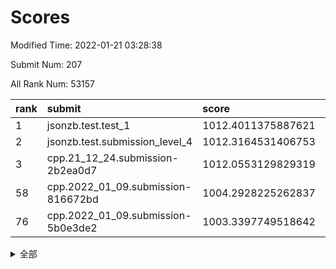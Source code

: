 # Scores

Modified Time: 2022-01-21 03:28:38

Submit Num: 207

All Rank Num: 53157

| rank |               submit               |       score        |       sigma        | pk_num |
| :--- | :--------------------------------- | :----------------- | :----------------- | :----- |
| 1    | jsonzb.test.test_1                 | 1012.4011375887621 | 0.8089468848671826 | 1026   |
| 2    | jsonzb.test.submission_level_4     | 1012.3164531406753 | 0.80213518274403   | 1023   |
| 3    | cpp.21_12_24.submission-2b2ea0d7   | 1012.0553129829319 | 0.7983389829426759 | 1025   |
| 58   | cpp.2022_01_09.submission-816672bd | 1004.2928225262837 | 0.7073587733842721 | 1027   |
| 76   | cpp.2022_01_09.submission-5b0e3de2 | 1003.3397749518642 | 0.7184245613958264 | 1029   |


<details>
<summary>全部</summary>

| rank |                 submit                 |       score        |       sigma        | pk_num |
| :--- | :------------------------------------- | :----------------- | :----------------- | :----- |
| 1    | jsonzb.test.test_1                     | 1012.4011375887621 | 0.8089468848671826 | 1026   |
| 2    | jsonzb.test.submission_level_4         | 1012.3164531406753 | 0.80213518274403   | 1023   |
| 3    | cpp.21_12_24.submission-2b2ea0d7       | 1012.0553129829319 | 0.7983389829426759 | 1025   |
| 4    | gobigger.level_3.submission_level_3_19 | 1011.7958643664649 | 0.7675890579250343 | 1027   |
| 5    | gobigger.level_3.submission_level_3_21 | 1011.4146340257812 | 0.7636891942888693 | 1031   |
| 6    | gobigger.level_3.submission_level_3_47 | 1011.2203655052564 | 0.7837464938342974 | 1027   |
| 7    | gobigger.level_3.submission_level_3_36 | 1011.1668828156788 | 0.7704226786474555 | 1027   |
| 8    | gobigger.level_3.submission_level_3_22 | 1010.7542421179576 | 0.7774061645110382 | 1028   |
| 9    | gobigger.level_3.submission_level_3_48 | 1010.7287949858044 | 0.7744886683898284 | 1030   |
| 10   | gobigger.level_3.submission_level_3_35 | 1010.6961961735915 | 0.7740489529711545 | 1028   |
| 11   | gobigger.level_3.submission_level_3_24 | 1010.6574541673233 | 0.7789951336668643 | 1032   |
| 12   | gobigger.level_3.submission_level_3_45 | 1010.5726837973391 | 0.7713860740648895 | 1029   |
| 13   | gobigger.level_3.submission_level_3_42 | 1010.5169092651669 | 0.7818895858559277 | 1025   |
| 14   | gobigger.level_3.submission_level_3_20 | 1010.502033517492  | 0.7676967739577345 | 1026   |
| 15   | gobigger.level_3.submission_level_3_38 | 1010.4364519395419 | 0.7807263311547726 | 1026   |
| 16   | gobigger.level_3.submission_level_3_32 | 1010.3654690271186 | 0.7743560962918505 | 1029   |
| 17   | gobigger.level_3.submission_level_3_25 | 1010.3150901482287 | 0.7534659878144877 | 1027   |
| 18   | gobigger.level_3.submission_level_3_6  | 1010.3133545255855 | 0.7357310362689974 | 1032   |
| 19   | gobigger.level_3.submission_level_3_13 | 1010.2632926325504 | 0.7844033016994364 | 1021   |
| 20   | gobigger.level_3.submission_level_3_49 | 1010.2218485877132 | 0.7761358207803707 | 1032   |
| 21   | gobigger.level_3.submission_level_3_37 | 1010.0452401716323 | 0.760355286390057  | 1024   |
| 22   | gobigger.level_3.submission_level_3_29 | 1010.0115218660244 | 0.7421232843867032 | 1024   |
| 23   | gobigger.level_3.submission_level_3_8  | 1010.0008500013224 | 0.7580704150246634 | 1027   |
| 24   | gobigger.level_3.submission_level_3_1  | 1009.9692707582384 | 0.7668474952010441 | 1028   |
| 25   | gobigger.level_3.submission_level_3_30 | 1009.9517251864495 | 0.7468545026967726 | 1026   |
| 26   | gobigger.level_3.submission_level_3_3  | 1009.9415318237022 | 0.767198115653044  | 1030   |
| 27   | gobigger.level_3.submission_level_3_7  | 1009.9379552291058 | 0.7506273629585191 | 1029   |
| 28   | gobigger.level_3.submission_level_3_40 | 1009.9042562361838 | 0.760856542458124  | 1026   |
| 29   | gobigger.level_3.submission_level_3_46 | 1009.885317174881  | 0.7563700192574002 | 1028   |
| 30   | gobigger.level_3.submission_level_3_17 | 1009.8094106489503 | 0.7663084704035628 | 1026   |
| 31   | gobigger.level_3.submission_level_3_34 | 1009.7866981805324 | 0.773274650073218  | 1022   |
| 32   | gobigger.level_3.submission_level_3_28 | 1009.780049837967  | 0.7561898440574425 | 1029   |
| 33   | gobigger.level_3.submission_level_3_11 | 1009.7053453373445 | 0.768374992333517  | 1026   |
| 34   | gobigger.level_3.submission_level_3_0  | 1009.698668971739  | 0.7527882011065654 | 1030   |
| 35   | gobigger.level_3.submission_level_3_16 | 1009.5610025011065 | 0.7433147438247546 | 1024   |
| 36   | gobigger.level_3.submission_level_3_2  | 1009.5042459637602 | 0.7499484160165891 | 1026   |
| 37   | gobigger.level_3.submission_level_3_15 | 1009.4969394409477 | 0.7529632383709596 | 1028   |
| 38   | gobigger.level_3.submission_level_3_41 | 1009.2975541469946 | 0.7429318867156797 | 1027   |
| 39   | gobigger.level_3.submission_level_3_18 | 1009.2874971351793 | 0.7575279446971726 | 1029   |
| 40   | gobigger.level_3.submission_level_3_9  | 1009.2835246780766 | 0.7696260003404857 | 1026   |
| 41   | gobigger.level_3.submission_level_3_31 | 1009.2692153793254 | 0.7664092334257253 | 1022   |
| 42   | gobigger.level_3.submission_level_3_44 | 1009.2307402193122 | 0.757228405930199  | 1027   |
| 43   | gobigger.level_3.submission_level_3_5  | 1009.1471270219544 | 0.7496675755695303 | 1027   |
| 44   | gobigger.level_3.submission_level_3_14 | 1008.9775352586826 | 0.7453088983347922 | 1023   |
| 45   | gobigger.level_3.submission_level_3_43 | 1008.9711132392496 | 0.7579379245656632 | 1030   |
| 46   | gobigger.level_3.submission_level_3_27 | 1008.957513756943  | 0.75120036283561   | 1023   |
| 47   | gobigger.level_3.submission_level_3_23 | 1008.9501405517249 | 0.7519996219765054 | 1024   |
| 48   | gobigger.level_3.submission_level_3_39 | 1008.916390465412  | 0.7565049353392628 | 1025   |
| 49   | gobigger.level_3.submission_level_3_12 | 1008.7346610905706 | 0.7488902086911361 | 1026   |
| 50   | gobigger.level_3.submission_level_3_10 | 1008.6922682444126 | 0.7358847914695122 | 1028   |
| 51   | gobigger.level_3.submission_level_3_33 | 1008.6788080702318 | 0.7489830682658152 | 1027   |
| 52   | gobigger.level_3.submission_level_3_26 | 1008.6688680981184 | 0.7447518721385176 | 1030   |
| 53   | gobigger.level_3.submission_level_3_4  | 1007.8840504549231 | 0.7428473307997815 | 1027   |
| 54   | gobigger.level_1.submission_level_1_29 | 1004.7070435218476 | 0.7150908046993949 | 1026   |
| 55   | gobigger.level_1.submission_level_1_28 | 1004.5804906664466 | 0.7113335770881389 | 1024   |
| 56   | gobigger.level_1.submission_level_1_12 | 1004.4365221541659 | 0.7154858033362419 | 1027   |
| 57   | gobigger.level_1.submission_level_1_25 | 1004.3420412893048 | 0.720913030829217  | 1028   |
| 58   | cpp.2022_01_09.submission-816672bd     | 1004.2928225262837 | 0.7073587733842721 | 1027   |
| 59   | gobigger.level_1.submission_level_1_40 | 1004.2148497353787 | 0.7152340997744228 | 1025   |
| 60   | gobigger.level_1.submission_level_1_34 | 1004.1657601637901 | 0.720343268497209  | 1029   |
| 61   | gobigger.level_1.submission_level_1_23 | 1003.978583253469  | 0.7296009950244468 | 1027   |
| 62   | gobigger.level_1.submission_level_1_8  | 1003.8848199078323 | 0.7248667004464734 | 1021   |
| 63   | gobigger.level_1.submission_level_1_46 | 1003.8209582683616 | 0.7191961352922455 | 1031   |
| 64   | gobigger.level_1.submission_level_1_9  | 1003.7720885809053 | 0.7188446980228493 | 1031   |
| 65   | gobigger.level_1.submission_level_1_20 | 1003.7691585249285 | 0.7184228599196034 | 1029   |
| 66   | gobigger.level_1.submission_level_1_36 | 1003.7306271356324 | 0.7297418817882697 | 1026   |
| 67   | gobigger.level_1.submission_level_1_10 | 1003.5983658857148 | 0.7191474192770804 | 1034   |
| 68   | gobigger.level_1.submission_level_1_16 | 1003.5839532379113 | 0.7189202796335966 | 1029   |
| 69   | gobigger.level_1.submission_level_1_24 | 1003.4504659275983 | 0.7190849223796831 | 1025   |
| 70   | gobigger.level_1.submission_level_1_30 | 1003.448524661351  | 0.7198927633294934 | 1023   |
| 71   | gobigger.level_1.submission_level_1_5  | 1003.4275304475568 | 0.7128738155242341 | 1031   |
| 72   | gobigger.level_1.submission_level_1_14 | 1003.4132435808384 | 0.7282329155342196 | 1029   |
| 73   | gobigger.level_1.submission_level_1_19 | 1003.4058899912621 | 0.7152965311193287 | 1024   |
| 74   | gobigger.level_1.submission_level_1_41 | 1003.3973855961879 | 0.7239292052962033 | 1029   |
| 75   | gobigger.level_1.submission_level_1_26 | 1003.3820749565709 | 0.7173053661478189 | 1029   |
| 76   | cpp.2022_01_09.submission-5b0e3de2     | 1003.3397749518642 | 0.7184245613958264 | 1029   |
| 77   | gobigger.level_1.submission_level_1_27 | 1003.3255484381815 | 0.7124422001190539 | 1028   |
| 78   | gobigger.level_1.submission_level_1_45 | 1003.3052011796404 | 0.7194645081653676 | 1027   |
| 79   | gobigger.level_1.submission_level_1_18 | 1003.2653270873386 | 0.716625167768975  | 1026   |
| 80   | gobigger.level_1.submission_level_1_7  | 1003.2450735004551 | 0.7040595822833494 | 1026   |
| 81   | gobigger.level_1.submission_level_1_43 | 1003.2436038549275 | 0.7083852838750455 | 1027   |
| 82   | gobigger.level_1.submission_level_1_3  | 1003.195413728414  | 0.7069822987642621 | 1024   |
| 83   | gobigger.level_1.submission_level_1_17 | 1003.1800691522969 | 0.7174595692807596 | 1026   |
| 84   | gobigger.level_1.submission_level_1_35 | 1003.1160245179267 | 0.7111838509460114 | 1033   |
| 85   | gobigger.level_1.submission_level_1_39 | 1003.0390152083102 | 0.7132616193851941 | 1028   |
| 86   | gobigger.level_1.submission_level_1_49 | 1003.0202377462348 | 0.7035694319392032 | 1028   |
| 87   | gobigger.level_1.submission_level_1_15 | 1002.8490439477332 | 0.7283612382542819 | 1027   |
| 88   | gobigger.level_1.submission_level_1_2  | 1002.8178917316604 | 0.7083774860630535 | 1032   |
| 89   | gobigger.level_1.submission_level_1_1  | 1002.8073423036468 | 0.7169178607846629 | 1026   |
| 90   | gobigger.level_1.submission_level_1_31 | 1002.7973741111298 | 0.7011984264821485 | 1025   |
| 91   | gobigger.level_1.submission_level_1_4  | 1002.7757537560543 | 0.7182660281940854 | 1028   |
| 92   | gobigger.level_1.submission_level_1_6  | 1002.7160312476606 | 0.7081875750512265 | 1024   |
| 93   | gobigger.level_1.submission_level_1_13 | 1002.6848576161303 | 0.7128785950156553 | 1024   |
| 94   | gobigger.level_1.submission_level_1_0  | 1002.6569645886925 | 0.7093665778972253 | 1027   |
| 95   | gobigger.level_1.submission_level_1_22 | 1002.5997397192175 | 0.720541970762495  | 1031   |
| 96   | gobigger.level_1.submission_level_1_33 | 1002.5019960352728 | 0.705453667784005  | 1025   |
| 97   | gobigger.level_1.submission_level_1_21 | 1002.4527364458721 | 0.714754293913447  | 1027   |
| 98   | gobigger.level_1.submission_level_1_38 | 1002.4147015069848 | 0.708613403900798  | 1032   |
| 99   | gobigger.level_1.submission_level_1_42 | 1002.2913454256726 | 0.709029295720759  | 1029   |
| 100  | gobigger.level_1.submission_level_1_47 | 1002.2445153136212 | 0.7162737398561608 | 1024   |
| 101  | gobigger.level_1.submission_level_1_48 | 1002.1950849145446 | 0.7200431489057221 | 1027   |
| 102  | gobigger.level_1.submission_level_1_37 | 1002.1044045752982 | 0.7145191723547575 | 1024   |
| 103  | gobigger.level_1.submission_level_1_44 | 1002.0586783148258 | 0.7129454706302343 | 1029   |
| 104  | gobigger.level_1.submission_level_1_11 | 1002.0411532634356 | 0.7213112722777743 | 1024   |
| 105  | gobigger.level_1.submission_level_1_32 | 1001.6124517357011 | 0.7045315013119469 | 1024   |
| 106  | gobigger.random.submission_random_24   | 997.672152314615   | 0.7134479895291946 | 1027   |
| 107  | gobigger.random.submission_random_20   | 997.3165086583683  | 0.70761821144582   | 1025   |
| 108  | gobigger.random.submission_random_9    | 997.0684025191291  | 0.6980143302032762 | 1028   |
| 109  | gobigger.random.submission_random_6    | 996.9283591143702  | 0.7209707190806238 | 1028   |
| 110  | gobigger.random.submission_random_38   | 996.8908818273967  | 0.7175540928058398 | 1026   |
| 111  | gobigger.random.submission_random_36   | 996.737587106669   | 0.7177898120738919 | 1035   |
| 112  | gobigger.random.submission_random_10   | 996.6992830631898  | 0.7129337101042365 | 1028   |
| 113  | gobigger.random.submission_random_11   | 996.6084063429087  | 0.7063900769580462 | 1027   |
| 114  | gobigger.random.submission_random_26   | 996.5551733322754  | 0.7132990897100588 | 1030   |
| 115  | gobigger.random.submission_random_7    | 996.5251060646655  | 0.7159369977282057 | 1029   |
| 116  | gobigger.random.submission_random_15   | 996.5045761672476  | 0.7041895165962898 | 1026   |
| 117  | gobigger.random.submission_random_32   | 996.491982096676   | 0.7220694776928807 | 1026   |
| 118  | gobigger.random.submission_random_13   | 996.3413185959677  | 0.702169493637632  | 1022   |
| 119  | gobigger.random.submission_random_18   | 996.2407146438153  | 0.7198784521893167 | 1028   |
| 120  | gobigger.random.submission_random_14   | 996.2385312176627  | 0.7014996527048336 | 1023   |
| 121  | gobigger.random.submission_random_48   | 996.1876883801469  | 0.7171240399905715 | 1025   |
| 122  | gobigger.random.submission_random_23   | 996.123970968532   | 0.710576465051443  | 1027   |
| 123  | gobigger.random.submission_random_37   | 996.1008225678926  | 0.7006640100410629 | 1028   |
| 124  | gobigger.random.submission_random_25   | 996.064852532031   | 0.726912316300828  | 1027   |
| 125  | gobigger.random.submission_random_2    | 996.0406552060888  | 0.6999207444983535 | 1029   |
| 126  | gobigger.random.submission_random_17   | 995.9701608806337  | 0.7067071229223951 | 1029   |
| 127  | gobigger.random.submission_random_3    | 995.9586913893514  | 0.7111720835783224 | 1028   |
| 128  | gobigger.random.submission_random_4    | 995.9544299904786  | 0.7050182903363409 | 1022   |
| 129  | gobigger.random.submission_random_41   | 995.9369528966023  | 0.7067243293963843 | 1026   |
| 130  | gobigger.random.submission_random_27   | 995.936190758548   | 0.7046451259037414 | 1027   |
| 131  | gobigger.random.submission_random_5    | 995.9024271804311  | 0.7083813848782333 | 1027   |
| 132  | gobigger.random.submission_random_42   | 995.8611432475415  | 0.710348581404197  | 1025   |
| 133  | gobigger.random.submission_random_22   | 995.8596811080878  | 0.7094932853000855 | 1030   |
| 134  | gobigger.random.submission_random_46   | 995.8589642737884  | 0.71172686390095   | 1030   |
| 135  | gobigger.random.submission_random_30   | 995.8362655678675  | 0.6961149974558618 | 1027   |
| 136  | gobigger.random.submission_random_44   | 995.7930092086872  | 0.7177663824667041 | 1029   |
| 137  | gobigger.random.submission_random_16   | 995.7799731931921  | 0.7252084496422664 | 1028   |
| 138  | gobigger.random.submission_random_45   | 995.7261285432118  | 0.7059153926666263 | 1029   |
| 139  | gobigger.random.submission_random_35   | 995.7120254144372  | 0.716621805042171  | 1026   |
| 140  | gobigger.random.submission_random_47   | 995.6883258584354  | 0.6967160399068949 | 1031   |
| 141  | gobigger.random.submission_random_40   | 995.6347563107962  | 0.6993134217189579 | 1027   |
| 142  | gobigger.random.submission_random_31   | 995.5693436985082  | 0.695652483966037  | 1030   |
| 143  | gobigger.random.submission_random_49   | 995.5074683671111  | 0.7241248692684504 | 1026   |
| 144  | gobigger.random.submission_random_28   | 995.4536479433266  | 0.7202436531212522 | 1027   |
| 145  | gobigger.random.submission_random_33   | 995.4383237722196  | 0.7022145930339254 | 1031   |
| 146  | gobigger.random.submission_random_19   | 995.3345033217715  | 0.7061733758908169 | 1029   |
| 147  | gobigger.random.submission_random_29   | 995.3278722913374  | 0.7108999550387278 | 1033   |
| 148  | gobigger.random.submission_random_12   | 995.2886120244915  | 0.7089512341755411 | 1031   |
| 149  | gobigger.random.submission_random_39   | 995.1246641209037  | 0.7104307831624973 | 1029   |
| 150  | gobigger.random.submission_random_8    | 995.003575543832   | 0.7177119379303942 | 1025   |
| 151  | gobigger.random.submission_random_34   | 994.9508143716353  | 0.7180078722908466 | 1028   |
| 152  | gobigger.random.submission_random_1    | 994.9347113660102  | 0.7052046212640517 | 1026   |
| 153  | gobigger.random.submission_random_43   | 994.7299458551312  | 0.7106430697736624 | 1029   |
| 154  | gobigger.random.submission_random_0    | 994.7164494496658  | 0.7088629539411831 | 1029   |
| 155  | gobigger.random.submission_random_21   | 994.5490817400647  | 0.7101304255301447 | 1027   |
| 156  | gobigger.level_2.submission_level_2_11 | 994.3805675346965  | 0.7166515642419646 | 1027   |
| 157  | gobigger.level_2.submission_level_2_44 | 993.8555414157162  | 0.723994042288344  | 1023   |
| 158  | gobigger.level_2.submission_level_2_2  | 993.7162072152862  | 0.7366695375206938 | 1026   |
| 159  | gobigger.level_2.submission_level_2_1  | 993.478631104446   | 0.732560735036265  | 1030   |
| 160  | gobigger.level_2.submission_level_2_49 | 993.217966426064   | 0.7381402910158518 | 1025   |
| 161  | gobigger.level_2.submission_level_2_19 | 993.1884339378926  | 0.7470349335857278 | 1026   |
| 162  | gobigger.level_2.submission_level_2_29 | 993.1324996052043  | 0.7354577459382089 | 1030   |
| 163  | gobigger.level_2.submission_level_2_5  | 993.1314159046218  | 0.7356658287959537 | 1022   |
| 164  | gobigger.level_2.submission_level_2_7  | 993.1294249686334  | 0.730557250361829  | 1029   |
| 165  | gobigger.level_2.submission_level_2_34 | 993.0003331439001  | 0.7487307687863307 | 1032   |
| 166  | gobigger.level_2.submission_level_2_20 | 992.7461050188961  | 0.7382182617808281 | 1025   |
| 167  | gobigger.level_2.submission_level_2_21 | 992.6913416200442  | 0.747284355844666  | 1030   |
| 168  | gobigger.level_2.submission_level_2_13 | 992.6501655216009  | 0.7405170890016346 | 1030   |
| 169  | gobigger.level_2.submission_level_2_31 | 992.6049622584264  | 0.7465686962272826 | 1026   |
| 170  | gobigger.level_2.submission_level_2_46 | 992.5960141420821  | 0.7484524813004013 | 1020   |
| 171  | gobigger.level_2.submission_level_2_12 | 992.509973432332   | 0.7470831305054981 | 1029   |
| 172  | gobigger.level_2.submission_level_2_3  | 992.4508241932886  | 0.7311964551570286 | 1031   |
| 173  | gobigger.level_2.submission_level_2_27 | 992.4345419397639  | 0.7531359740630238 | 1029   |
| 174  | gobigger.level_2.submission_level_2_28 | 992.4076740441259  | 0.7458741749259107 | 1028   |
| 175  | gobigger.level_2.submission_level_2_43 | 992.4004833057318  | 0.7462147276916137 | 1024   |
| 176  | gobigger.level_2.submission_level_2_23 | 992.342680948407   | 0.7506137038004542 | 1030   |
| 177  | gobigger.level_2.submission_level_2_45 | 992.3216525696598  | 0.7533605004370564 | 1031   |
| 178  | gobigger.level_2.submission_level_2_33 | 992.234612220044   | 0.7473947231998076 | 1028   |
| 179  | gobigger.level_2.submission_level_2_47 | 992.2012922915354  | 0.7515105379005185 | 1026   |
| 180  | gobigger.level_2.submission_level_2_26 | 992.1546864953486  | 0.7333213909206899 | 1027   |
| 181  | gobigger.level_2.submission_level_2_18 | 992.1327159409232  | 0.7427657546933515 | 1028   |
| 182  | gobigger.level_2.submission_level_2_16 | 992.1070898790907  | 0.7446432763717282 | 1023   |
| 183  | gobigger.level_2.submission_level_2_6  | 992.0375446849749  | 0.7370180320103356 | 1027   |
| 184  | gobigger.level_2.submission_level_2_32 | 991.9820357906086  | 0.7547801644693448 | 1024   |
| 185  | gobigger.level_2.submission_level_2_25 | 991.9614672911129  | 0.7221380274809258 | 1025   |
| 186  | gobigger.level_2.submission_level_2_22 | 991.9593882422124  | 0.7480919025464731 | 1021   |
| 187  | gobigger.level_2.submission_level_2_36 | 991.9287714121425  | 0.7553945190490656 | 1029   |
| 188  | gobigger.level_2.submission_level_2_14 | 991.9278117789347  | 0.7400236888985412 | 1026   |
| 189  | gobigger.level_2.submission_level_2_10 | 991.8991857763571  | 0.7430952813110457 | 1026   |
| 190  | gobigger.level_2.submission_level_2_30 | 991.7274537316721  | 0.7471296743280053 | 1027   |
| 191  | gobigger.level_2.submission_level_2_4  | 991.7256198224342  | 0.7435922315768863 | 1028   |
| 192  | gobigger.level_2.submission_level_2_39 | 991.6894224954033  | 0.738784344187782  | 1031   |
| 193  | gobigger.level_2.submission_level_2_9  | 991.6467646912326  | 0.7478878797369556 | 1032   |
| 194  | gobigger.level_2.submission_level_2_37 | 991.5036834933443  | 0.7346658405554749 | 1025   |
| 195  | gobigger.level_2.submission_level_2_17 | 991.4924677387761  | 0.755848646626405  | 1026   |
| 196  | gobigger.level_2.submission_level_2_48 | 991.480705452274   | 0.7528688658791743 | 1030   |
| 197  | gobigger.level_2.submission_level_2_8  | 991.2529439291418  | 0.7467471280150588 | 1023   |
| 198  | gobigger.level_2.submission_level_2_24 | 991.2431460105751  | 0.7384379727108663 | 1027   |
| 199  | gobigger.level_2.submission_level_2_0  | 991.1279272773038  | 0.745199815880834  | 1024   |
| 200  | gobigger.level_2.submission_level_2_41 | 990.9608739494804  | 0.7436217734949845 | 1026   |
| 201  | gobigger.level_2.submission_level_2_35 | 990.9162216136792  | 0.772188790252445  | 1024   |
| 202  | gobigger.level_2.submission_level_2_40 | 990.7442392568784  | 0.7486669614783424 | 1029   |
| 203  | gobigger.level_2.submission_level_2_15 | 990.7325443776098  | 0.7532434099062146 | 1028   |
| 204  | gobigger.level_2.submission_level_2_42 | 990.3952193624046  | 0.7641105366197319 | 1025   |
| 205  | gobigger.level_2.submission_level_2_38 | 988.8759330068383  | 0.7868468886706993 | 1034   |
| 206  | gobigger.none.submission_none_0        | 979.0858416202019  | 1.2551879011521372 | 1028   |
| 207  | gobigger.none.submission_none_1        | 977.3469541192267  | 1.3054113134898264 | 1026   |

</details>